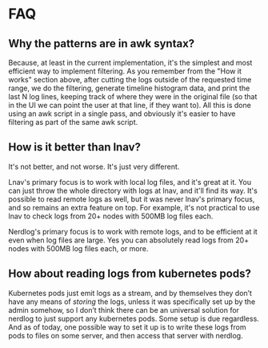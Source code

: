 # FAQ

## Why the patterns are in awk syntax?

Because, at least in the current implementation, it's the simplest and most efficient way to implement filtering. As you remember from the "How it works" section above, after cutting the logs outside of the requested time range, we do the filtering, generate timeline histogram data, and print the last N log lines, keeping track of where they were in the original file (so that in the UI we can point the user at that line, if they want to). All this is done using an awk script in a single pass, and obviously it's easier to have filtering as part of the same awk script.

## How is it better than lnav?

It's not better, and not worse. It's just very different.

Lnav's primary focus is to work with local log files, and it's great at it. You can just throw the whole directory with logs at lnav, and it'll find its way.  It's possible to read remote logs as well, but it was never lnav's primary focus, and so remains an extra feature on top. For example, it's not practical to use lnav to check logs from 20+ nodes with 500MB log files each.

Nerdlog's primary focus is to work with remote logs, and to be efficient at it even when log files are large. Yes you can absolutely read logs from 20+ nodes with 500MB log files each, or more.

## How about reading logs from kubernetes pods?

Kubernetes pods just emit logs as a stream, and by themselves they don’t have any means of *storing* the logs, unless it was specifically set up by the admin somehow, so I don’t think there can be an universal solution for nerdlog to just support any kubernetes pods. Some setup is due regardless. And as of today, one possible way to set it up is to write these logs from pods to files on some server, and then access that server with nerdlog.

